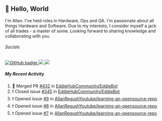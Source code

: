 ## :wave: Hello, World

I'm Allan. I've held roles in Hardware, Ops and QA. I'm passionate about all things Hardware and Software. Due to my interests, I consider myself a jack of all trades - a master of some. Looking forward to sharing knowledge and collaborating with you.

###### Socials
<p align="left">
  <a href="https://github.com/allanregush?tab=followers">
    <img src="https://img.shields.io/github/followers/allanregush?label=Followers&logo=GitHub&style=for-the-badge" alt="GitHub badge" />
  </a>
  <a href="http://twitter.com/allanregush">
    <img src="https://img.shields.io/twitter/follow/allanregush?label=Twitter&logo=twitter&style=for-the-badge" />
  </a>
  <a href="http://youtube.com/UCm3gi8KLvEcIHT1SzSqeOcg?sub_confirmation=1">
    <img src="https://img.shields.io/youtube/views/hdtmIWETSTI?label=YouTube&logo=YouTube&style=for-the-badge" />
  </a>
</p>

##### My Recent Activity
<!--START_SECTION:activity-->
1. 🎉 Merged PR [#432](https://github.com/EddieHubCommunity/EddieBot/pull/432) in [EddieHubCommunity/EddieBot](https://github.com/EddieHubCommunity/EddieBot)
2. ❗️ Closed issue [#345](https://github.com/EddieHubCommunity/EddieBot/issues/345) in [EddieHubCommunity/EddieBot](https://github.com/EddieHubCommunity/EddieBot)
3. ❗️ Opened issue [#9](https://github.com/AllanRegushYoutube/learning-an-opensource-repo/issues/9) in [AllanRegushYoutube/learning-an-opensource-repo](https://github.com/AllanRegushYoutube/learning-an-opensource-repo)
4. ❗️ Opened issue [#8](https://github.com/AllanRegushYoutube/learning-an-opensource-repo/issues/8) in [AllanRegushYoutube/learning-an-opensource-repo](https://github.com/AllanRegushYoutube/learning-an-opensource-repo)
5. ❗️ Opened issue [#7](https://github.com/AllanRegushYoutube/learning-an-opensource-repo/issues/7) in [AllanRegushYoutube/learning-an-opensource-repo](https://github.com/AllanRegushYoutube/learning-an-opensource-repo)
<!--END_SECTION:activity-->

<!--
**AllanRegush/AllanRegush** is a ✨ _special_ ✨ repository because its `README.md` (this file) appears on your GitHub profile.

Here are some ideas to get you started:

- 🔭 I’m currently working on ...
- 🌱 I’m currently learning ...
- 👯 I’m looking to collaborate on ...
- 🤔 I’m looking for help with ...
- 💬 Ask me about ...
- 📫 How to reach me: ...
- 😄 Pronouns: ...
- ⚡ Fun fact: ...
-->
